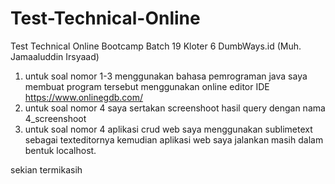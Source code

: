 # Test-Technical-Online
Test Technical Online Bootcamp Batch 19 Kloter 6 DumbWays.id (Muh. Jamaaluddin Irsyaad)
1. untuk soal nomor 1-3 menggunakan bahasa pemrograman java saya membuat program tersebut menggunakan online editor IDE https://www.onlinegdb.com/ 
2. untuk soal nomor 4 saya sertakan screenshoot hasil query dengan nama 4_screenshoot
3. untuk soal nomor 4 aplikasi crud web saya menggunakan sublimetext sebagai texteditornya kemudian aplikasi web saya jalankan masih dalam bentuk localhost.

sekian termikasih
